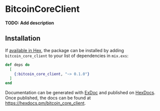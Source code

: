 # BitcoinCoreClient

**TODO: Add description**

## Installation

If [available in Hex](https://hex.pm/docs/publish), the package can be installed
by adding `bitcoin_core_client` to your list of dependencies in `mix.exs`:

```elixir
def deps do
  [
    {:bitcoin_core_client, "~> 0.1.0"}
  ]
end
```

Documentation can be generated with [ExDoc](https://github.com/elixir-lang/ex_doc)
and published on [HexDocs](https://hexdocs.pm). Once published, the docs can
be found at <https://hexdocs.pm/bitcoin_core_client>.

